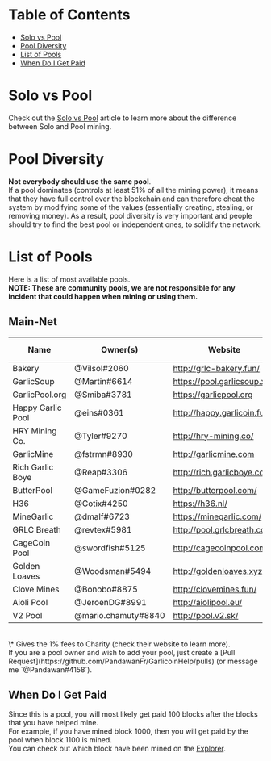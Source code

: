 # Table of Contents
- [Solo vs Pool](#solo-vs-pool)
- [Pool Diversity](#pool-diversity)
- [List of Pools](#list-of-pools)
- [When Do I Get Paid](#when-do-i-get-paid)

# Solo vs Pool
Check out the [Solo vs Pool](how-to-mine.html#solo-vs-pool) article to learn more about the difference between Solo and Pool mining.

# Pool Diversity
**Not everybody should use the same pool**.  
If a pool dominates (controls at least 51% of all the mining power), it means that they have full control over the blockchain and can therefore cheat the system by modifying some of the values (essentially creating, stealing, or removing money). As a result, pool diversity is very important and people should try to find the best pool or independent ones, to solidify the network.

# List of Pools
Here is a list of most available pools.  
**NOTE: These are community pools, we are not responsible for any incident that could happen when mining or using them.**

## Main-Net
| Name              | Owner(s)            | Website                     | Pool Fee | Address                                   | Verified |
|-------------------|---------------------|-----------------------------|----------|-------------------------------------------|----------|
| Bakery            | @Vilsol#2060        | http://grlc-bakery.fun/     | 1%       | stratum+tcp://pool.grlc-bakery.fun:3333   | Yes      |
| GarlicSoup        | @Martin#6614        | https://pool.garlicsoup.xyz | 1%**\*** | stratum+tcp://us.pool.garlicsoup.xyz:3333 | Yes      |
| GarlicPool.org    | @Smiba#3781         | https://garlicpool.org      | 1%       | stratum+tcp://stratum.garlicpool.org:3333 | Yes      |
| Happy Garlic Pool | @eins#0361          | http://happy.garlicoin.fun  | 0.5%     | stratum+tcp://happy.garlicoin.fun:3210    | Yes      |
| HRY Mining Co.    | @Tyler#9270         | http://hry-mining.co/       | 0.5%     | stratum+tcp://hry-mining.co:3032          | Yes      |
| GarlicMine        | @fstrmn#8930        | http://garlicmine.com       | 0.42%    | stratum+tcp://garlicmine.com:3333         | No       |
| Rich Garlic Boye  | @Reap#3306          | http://rich.garlicboye.com/ | 1%       | stratum+tcp://rich.garlicboye.com:3333    | No       |
| ButterPool        | @GameFuzion#0282    | http://butterpool.com/      | 0.75%    | stratum+tcp://butterpool.com:3032         | No       |
| H36               | @Cotix#4250         | https://h36.nl/             | 0%       | stratum+tcp://h36.nl:3333                 | No       |
| MineGarlic        | @dmalf#6723         | https://minegarlic.com/     | 1%       | stratum+tcp://pool.minegarlic.com:3032    | No       |
| GRLC Breath       | @revtex#5981        | http://pool.grlcbreath.com/ | 1%       | stratum+tcp://pool.grlcbreath.com:3032    | No       |
| CageCoin Pool     | @swordfish#5125     | http://cagecoinpool.com     | 1%       | stratum+tcp://cagecoinpool.com:3334       | No       |
| Golden Loaves     | @Woodsman#5494      | http://goldenloaves.xyz/    | 0.5%     | stratum+tcp://159.89.152.215:3333         | No       |
| Clove Mines       | @Bonobo#8875        | http://clovemines.fun/      | 0.05%    | stratum+tcp://clovemines.fun:3333         | No       |
| Aioli Pool        | @JeroenDG#8991      | http://aiolipool.eu/        | 0.5%     | stratum+tcp://mine.aiolipool.eu:3333      | No       |
| V2 Pool           | @mario.chamuty#8840 | http://pool.v2.sk/          | 0.5%     | stratum+tcp://pool.v2.sk:3433             | No       |  

<br>
\* Gives the 1% fees to Charity (check their website to learn more).  
<br>
If you are a pool owner and wish to add your pool, just create a [Pull Request](https://github.com/PandawanFr/GarlicoinHelp/pulls) (or message me `@Pandawan#4158`).

## When Do I Get Paid
Since this is a pool, you will most likely get paid 100 blocks after the blocks that you have helped mine.  
For example, if you have mined block 1000, then you will get paid by the pool when block 1100 is mined.  
You can check out which block have been mined on the [Explorer](http://explorer.garlicoin.io/).
